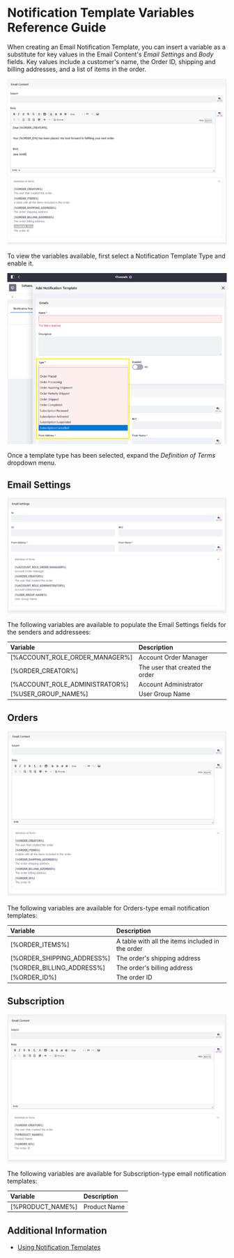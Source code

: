 # Notification Template Variables Reference Guide

When creating an Email Notification Template, you can insert a variable as a substitute for key values in the Email Content's _Email Settings_ and _Body_ fields. Key values include a customer's name, the Order ID, shipping and billing addresses, and a list of items in the order.

![Use these variables in the Email Body field.](./notification-template-variables-reference-guide/images/02.png)

To view the variables available, first select a Notification Template Type and enable it.

![Select a Notification Template type first.](./notification-template-variables-reference-guide/images/01.png)

Once a template type has been selected, expand the _Definition of Terms_ dropdown menu.

## Email Settings

![Use these variables in the Email settings field.](./notification-template-variables-reference-guide/images/03.png)

The following variables are available to populate the Email Settings fields for the senders and addressees:

| Variable | Description |
| :--- | :--- |
| [%ACCOUNT_ROLE_ORDER_MANAGER%] | Account Order Manager |
| [%ORDER_CREATOR%] | The user that created the order |
| [%ACCOUNT_ROLE_ADMINISTRATOR%] | Account Administrator |
| [%USER_GROUP_NAME%] | User Group Name |

## Orders

![Use these variables Orders emails.](./notification-template-variables-reference-guide/images/05.png)

The following variables are available for Orders-type email notification templates:

| Variable | Description |
| :--- | :--- |
| [%ORDER_ITEMS%] | A table with all the items included in the order |
| [%ORDER_SHIPPING_ADDRESS%] | The order's shipping address  |
| [%ORDER_BILLING_ADDRESS%] | The order's billing address |
| [%ORDER_ID%] | The order ID |

## Subscription

![Use this variable for Subscriptions.](./notification-template-variables-reference-guide/images/04.png)

The following variables are available for Subscription-type email notification templates:

| Variable | Description |
| :--- | :--- |
| [%PRODUCT_NAME%] | Product Name |

## Additional Information

* [Using Notification Templates](./using-notification-templates.md)
